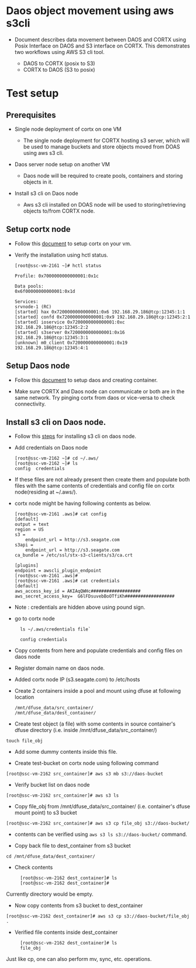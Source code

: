 # Daos object movement using aws s3cli

- Document describes data movement between DAOS and CORTX using Posix Interface on DAOS and S3 interface on CORTX. This demonstrates two workflows using AWS S3 cli tool.

   - DAOS to CORTX (posix to S3)
   - CORTX to DAOS (S3 to posix)

# Test setup

## Prerequisites

* Single node deployment of cortx on one VM

    - The single node deployment for CORTX hosting s3 server, which will be used to manage buckets and store objects moved from DOAS using aws s3 cli.

* Daos server node setup on another VM
  
    - Daos node will be required to create pools, containers and storing objects in it.

* Install s3 cli on Daos node

    - Aws s3 cli installed on DOAS node will be used to storing/retrieving objects to/from CORTX node.
    
## Setup cortx node

  - Follow this [document](https://github.com/Seagate/cortx/blob/main/QUICK_START.md) to setup cortx on your vm.

  - Verify the installation using hctl status.

        [root@ssc-vm-2161 ~]# hctl status

        Profile: 0x7000000000000001:0x1c

        Data pools:
        0x6f00000000000001:0x1d

        Services:
        srvnode-1 (RC)
        [started] hax 0x7200000000000001:0x6 192.168.29.186@tcp:12345:1:1
        [started] confd 0x7200000000000001:0x9 192.168.29.186@tcp:12345:2:1
        [started] ioservice 0x7200000000000001:0xc 192.168.29.186@tcp:12345:2:2
        [started] s3server 0x7200000000000001:0x16 192.168.29.186@tcp:12345:3:1
        [unknown] m0_client 0x7200000000000001:0x19 192.168.29.186@tcp:12345:4:1

## Setup Daos node

- Follow this [document](https://github.com/Seagate/cortx-experiments/blob/main/daos-cortx/docs/setup_daos.md) to setup daos and creating container.
  
- Make sure CORTX and Daos node can communicate or both are in the same network. Try pinging cortx from daos or vice-versa to check connectivity.

## Install s3 cli on Daos node.

* Follow this [steps](https://github.com/Seagate/cortx-s3server/blob/main/docs/CORTX-S3%20Server%20Quick%20Start%20Guide.md#14-test-your-build-using-s3-cli) for installing s3 cli on daos node. 
 
* Add credentials on Daos node

      [root@ssc-vm-2162 ~]# cd ~/.aws/
      [root@ssc-vm-2162 ~]# ls
      config  credentials

- If these files are not already present then create them and populate both files with the same contents of credentials and config file on cortx node(residing at ~/.aws/).

- cortx node might be having following contents as below.

      [root@ssc-vm-2161 .aws]# cat config
      [default]
      output = text
      region = US
      s3 =
          endpoint_url = http://s3.seagate.com
      s3api =
          endpoint_url = http://s3.seagate.com
      ca_bundle = /etc/ssl/stx-s3-clients/s3/ca.crt

      [plugins]
      endpoint = awscli_plugin_endpoint
      [root@ssc-vm-2161 .aws]#
      [root@ssc-vm-2161 .aws]# cat credentials
      [default]
      aws_access_key_id = AKIAqQWHc###################
      aws_secret_access_key=  G6lFDsuvebBoOTfiKh###################

- Note : credentials are hidden above using pound sign.

- go to cortx node

        ls ~/.aws/credentials file`

        config credentials

- Copy contents from here and populate credentials and config files on daos node

* Register domain name on daos node.

- Added cortx node IP (s3.seagate.com) to /etc/hosts

* Create 2 containers inside a pool and mount using dfuse at following location

      /mnt/dfuse_data/src_container/
      /mnt/dfuse_data/dest_container/

* Create test object (a file) with some contents in source container's dfuse directory (i.e. inside /mnt/dfuse_data/src_container/)

`touch file_obj`

- Add some dummy contents inside this file.

* Create test-bucket on cortx node using following command

`[root@ssc-vm-2162 src_container]# aws s3 mb s3://daos-bucket`

* Verify bucket list on daos node

`[root@ssc-vm-2162 src_container]# aws s3 ls`

* Copy file_obj from /mnt/dfuse_data/src_container/ (i.e. container's dfuse mount point) to s3 bucket

`[root@ssc-vm-2162 src_container]# aws s3 cp file_obj s3://daos-bucket/`

- contents can be verified using `aws s3 ls s3://daos-bucket/` command.

* Copy back file to dest_container from s3 bucket

`cd /mnt/dfuse_data/dest_container/`

- Check contents

        [root@ssc-vm-2162 dest_container]# ls
        [root@ssc-vm-2162 dest_container]# 
 
 Currently directory would be empty.
 
 - Now copy contents from s3 bucket to dest_container

`[root@ssc-vm-2162 dest_container]# aws s3 cp s3://daos-bucket/file_obj .`

* Verified file contents inside dest_container

        [root@ssc-vm-2162 dest_container]# ls
        file_obj

Just like cp, one can also perform mv, sync, etc. operations.
